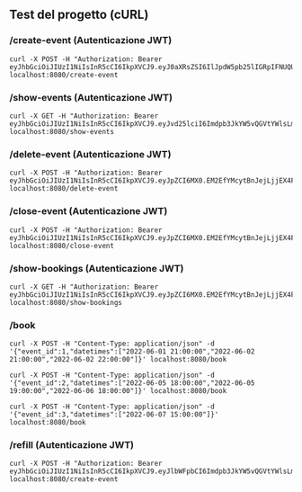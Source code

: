 ## Test del progetto (cURL)

### /create-event (Autenticazione JWT)
~~~
curl -X POST -H "Authorization: Bearer eyJhbGciOiJIUzI1NiIsInR5cCI6IkpXVCJ9.eyJ0aXRsZSI6IlJpdW5pb25lIGRpIFNUQUZGIiwib3duZXIiOiJnaW9yZGFub0BlbWFpbC5jb20iLCJkYXRldGltZXMiOlsiMjAyMi0wNi0wMSAyMTowMDowMCIsIjIwMjItMDYtMDIgMjE6MDA6MDAiLCIyMDIyLTA2LTAyIDIyOjAwOjAwIl0sImdtdCI6IisyIiwic3RhdHVzIjoxLCJtb2RhbGl0eSI6MSwibGF0aXR1ZGUiOjQzLjUyLCJsb25naXR1ZGUiOjEzLjM2LCJsaW5rIjoiaHR0cHM6Ly9tZWV0LmNvbSJ9.4uGdI8aSdCz8Z_KYZDkSNEIY_pKG8DXdJw7UDW6qy0U" localhost:8080/create-event
~~~

### /show-events (Autenticazione JWT)
~~~
curl -X GET -H "Authorization: Bearer eyJhbGciOiJIUzI1NiIsInR5cCI6IkpXVCJ9.eyJvd25lciI6Imdpb3JkYW5vQGVtYWlsLmNvbSJ9.6cu9JqpdJO7ooLco6WxIfxeLppzZR9Huw7frSAojZ_Q" localhost:8080/show-events
~~~

### /delete-event (Autenticazione JWT)
~~~
curl -X POST -H "Authorization: Bearer eyJhbGciOiJIUzI1NiIsInR5cCI6IkpXVCJ9.eyJpZCI6MX0.EM2EfYMcytBnJejLjjEX4FiYCn8TNCTG7LeB40h1eGc" localhost:8080/delete-event
~~~

### /close-event (Autenticazione JWT)
~~~
curl -X POST -H "Authorization: Bearer eyJhbGciOiJIUzI1NiIsInR5cCI6IkpXVCJ9.eyJpZCI6MX0.EM2EfYMcytBnJejLjjEX4FiYCn8TNCTG7LeB40h1eGc" localhost:8080/close-event
~~~

### /show-bookings (Autenticazione JWT)
~~~
curl -X GET -H "Authorization: Bearer eyJhbGciOiJIUzI1NiIsInR5cCI6IkpXVCJ9.eyJpZCI6MX0.EM2EfYMcytBnJejLjjEX4FiYCn8TNCTG7LeB40h1eGc" localhost:8080/show-bookings
~~~

### /book
~~~
curl -X POST -H "Content-Type: application/json" -d '{"event_id":1,"datetimes":["2022-06-01 21:00:00","2022-06-02 21:00:00","2022-06-02 22:00:00"]}' localhost:8080/book 
~~~
~~~
curl -X POST -H "Content-Type: application/json" -d '{"event_id":2,"datetimes":["2022-06-05 18:00:00","2022-06-05 19:00:00","2022-06-06 18:00:00"]}' localhost:8080/book 
~~~
~~~
curl -X POST -H "Content-Type: application/json" -d '{"event_id":3,"datetimes":["2022-06-07 15:00:00"]}' localhost:8080/book 
~~~

### /refill (Autenticazione JWT)
~~~
curl -X POST -H "Authorization: Bearer eyJhbGciOiJIUzI1NiIsInR5cCI6IkpXVCJ9.eyJlbWFpbCI6Imdpb3JkYW5vQGVtYWlsLmNvbSIsInJlZmlsbCI6MTAwfQ.iIPCqdNAiuJ3ANqBS1xjiAjIMr1gYYVnMdnVHyBNjV4" localhost:8080/create-event
~~~